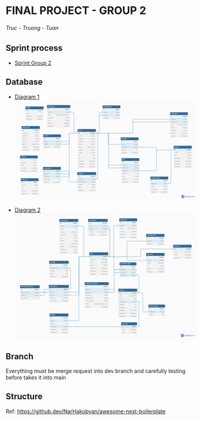 # FINAL PROJECT - GROUP 2

###### Truc - Truong - Tuan

## Sprint process

- [Sprint Group 2](https://app.clickup.com/5711279/v/f/110287999/26379361)

## Database

- [Diagram 1](https://dbdiagram.io/d/62e0c2360d66c746555ad976)
  ![Diagram 1](/docs/db_diagram_1.png)

- [Diagram 2](https://dbdiagram.io/d/62e1f62c0d66c74655673e56)
  ![Diagram 2](/docs/db_diagram_2.png)

## Branch

Everything must be merge request into dev branch and carefully testing before takes it into main

## Structure

Ref: https://github.dev/NarHakobyan/awesome-nest-boilerplate
